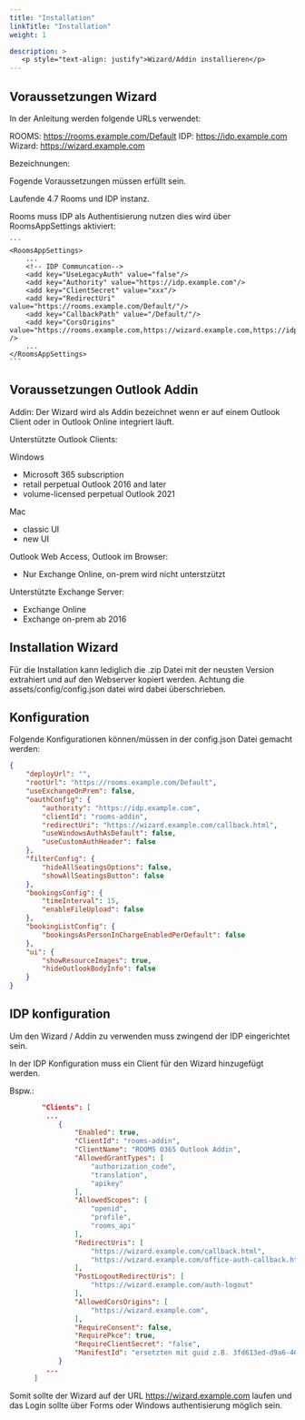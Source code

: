 ```yaml
---
title: "Installation"
linkTitle: "Installation"
weight: 1 

description: >
   <p style="text-align: justify">Wizard/Addin installieren</p>
---
```


## Voraussetzungen Wizard

In der Anleitung werden folgende URLs verwendet:

ROOMS: https://rooms.example.com/Default
IDP: https://idp.example.com
Wizard: https://wizard.example.com

Bezeichnungen:

Fogende Voraussetzungen müssen erfüllt sein.

Laufende 4.7 Rooms und IDP instanz. 

Rooms muss IDP als Authentisierung nutzen dies wird über RoomsAppSettings aktiviert:

    ```
    <RoomsAppSettings>
		...
		<!-- IDP Communcation-->
		<add key="UseLegacyAuth" value="false"/>
		<add key="Authority" value="https://idp.example.com"/>
		<add key="ClientSecret" value="xxx"/>
		<add key="RedirectUri" value="https://rooms.example.com/Default/"/>
		<add key="CallbackPath" value="/Default/"/>
		<add key="CorsOrigins" value="https://rooms.example.com,https://wizard.example.com,https://idp.example.com" />
		...
    </RoomsAppSettings>
    ```

## Voraussetzungen Outlook Addin

Addin: Der Wizard wird als Addin bezeichnet wenn er auf einem Outlook Client oder in Outlook Online integriert läuft.

Unterstützte Outlook Clients:

Windows 	
- Microsoft 365 subscription
- retail perpetual Outlook 2016 and later
- volume-licensed perpetual Outlook 2021

Mac
- classic UI
- new UI

Outlook Web Access, Outlook im Browser:

- Nur Exchange Online, on-prem wird nicht unterstzützt

Unterstützte Exchange Server:

- Exchange Online
- Exchange on-prem ab 2016

## Installation Wizard

Für die Installation kann lediglich die .zip Datei mit der neusten Version extrahiert und auf den Webserver kopiert werden. Achtung die assets/config/config.json datei wird dabei überschrieben.

## Konfiguration

Folgende Konfigurationen können/müssen in der config.json Datei gemacht werden:

```json
{
	"deployUrl": "",
	"rootUrl": "https://rooms.example.com/Default",
	"useExchangeOnPrem": false,
	"oauthConfig": {
		"authority": "https://idp.example.com",
		"clientId": "rooms-addin",
		"redirectUri": "https://wizard.example.com/callback.html",
		"useWindowsAuthAsDefault": false,
		"useCustomAuthHeader": false
	},
	"filterConfig": {
		"hideAllSeatingsOptions": false,
		"showAllSeatingsButton": false
	},
	"bookingsConfig": {
		"timeInterval": 15,
		"enableFileUpload": false
	},
	"bookingListConfig": {
		"bookingsAsPersonInChargeEnabledPerDefault": false
	},
	"ui": {
		"showResourceImages": true,
		"hideOutlookBodyInfo": false
	}
}
```

## IDP konfiguration

Um den Wizard / Addin zu verwenden muss zwingend der IDP eingerichtet sein.

In der IDP Konfiguration muss ein Client für den Wizard hinzugefügt werden.

Bspw.:

```json
		"Clients": [
         ...
			{
				"Enabled": true,
				"ClientId": "rooms-addin",
				"ClientName": "ROOMS O365 Outlook Addin",
				"AllowedGrantTypes": [
					"authorization_code",
					"translation",
					"apikey"
				],
				"AllowedScopes": [
					"openid",
					"profile",
					"rooms_api"
				],
				"RedirectUris": [
					"https://wizard.example.com/callback.html",
					"https://wizard.example.com/office-auth-callback.html"
				],
				"PostLogoutRedirectUris": [
					"https://wizard.example.com/auth-logout"
				],
				"AllowedCorsOrigins": [
					"https://wizard.example.com",
				],
				"RequireConsent": false,
				"RequirePkce": true,
				"RequireClientSecret": "false",
				"ManifestId": "ersetzten mit guid z.B. 3fd613ed-d9a6-4096-8008-70d4d635d915"
			}
         ...
      ]
```

Somit sollte der Wizard auf der URL https://wizard.example.com laufen und das Login sollte über Forms oder Windows authentisierung möglich sein.


